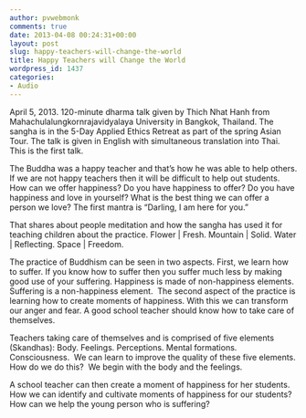 ```yaml
---
author: pvwebmonk
comments: true
date: 2013-04-08 00:24:31+00:00
layout: post
slug: happy-teachers-will-change-the-world
title: Happy Teachers will Change the World
wordpress_id: 1437
categories:
- Audio
---
```


April 5, 2013. 120-minute dharma talk given by Thich Nhat Hanh from Mahachulalungkornrajavidyalaya University in Bangkok, Thailand. The sangha is in the 5-Day Applied Ethics Retreat as part of the spring Asian Tour. The talk is given in English with simultaneous translation into Thai. This is the first talk.




The Buddha was a happy teacher and that’s how he was able to help others. If we are not happy teachers then it will be difficult to help out students. How can we offer happiness? Do you have happiness to offer? Do you have happiness and love in yourself? What is the best thing we can offer a person we love? The first mantra is “Darling, I am here for you.”




That shares about people meditation and how the sangha has used it for teaching children about the practice. Flower | Fresh. Mountain | Solid. Water | Reflecting. Space | Freedom.




The practice of Buddhism can be seen in two aspects. First, we learn how to suffer. If you know how to suffer then you suffer much less by making good use of your suffering. Happiness is made of non-happiness elements. Suffering is a non-happiness element.  The second aspect of the practice is learning how to create moments of happiness. With this we can transform our anger and fear. A good school teacher should know how to take care of themselves.




Teachers taking care of themselves and is comprised of five elements (Skandhas): Body. Feelings. Perceptions. Mental formations. Consciousness.  We can learn to improve the quality of these five elements. How do we do this?  We begin with the body and the feelings.




A school teacher can then create a moment of happiness for her students. How we can identify and cultivate moments of happiness for our students? How can we help the young person who is suffering?



